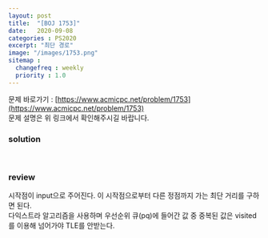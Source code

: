 ```yaml
---
layout: post
title:  "[BOJ 1753]"
date:   2020-09-08
categories : PS2020
excerpt: "최단 경로"
image: "/images/1753.png"
sitemap :
  changefreq : weekly
  priority : 1.0
---
```

문제 바로가기 : [https://www.acmicpc.net/problem/1753](https://www.acmicpc.net/problem/1753)<br>
문제 설명은 위 링크에서 확인해주시길 바랍니다.

### solution
<script src="https://gist.github.com/yooniversal/1411def643b90cefabf706efc2a7a266.js"></script>
<br>

### review
시작점이 input으로 주어진다. 이 시작점으로부터 다른 정점까지 가는 최단 거리를 구하면 된다.<br>
다익스트라 알고리즘을 사용하며 우선순위 큐(pq)에 들어간 값 중 중복된 값은 visited를 이용해 넘어가야 TLE를 안받는다.

<script src="https://utteranc.es/client.js"
        repo="yooniversal/blog-comments"
        issue-term="pathname"
        theme="github-light"
        crossorigin="anonymous"
        async>
</script>
